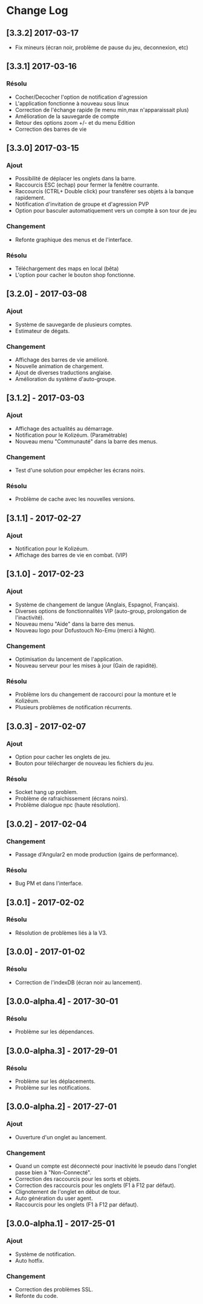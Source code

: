 # Change Log

## [3.3.2] 2017-03-17
- Fix mineurs (écran noir, problème de pause du jeu, deconnexion, etc)

## [3.3.1] 2017-03-16

### Résolu
- Cocher/Decocher l'option de notification d'agression
- L'application fonctionne à nouveau sous linux
- Correction de l'échange rapide (le menu min,max n'apparaissait plus)
- Amélioration de la sauvegarde de compte
- Retour des options zoom +/- et du menu Edition
- Correction des barres de vie


## [3.3.0] 2017-03-15

### Ajout
- Possibilité de déplacer les onglets dans la barre.
- Raccourcis ESC (echap) pour fermer la fenêtre courrante.
- Raccourcis (CTRL+ Double click) pour transférer ses objets à la banque rapidement.
- Notification d'invitation de groupe et d'agression PVP
- Option pour basculer automatiquement vers un compte à son tour de jeu

### Changement
- Refonte graphique des menus et de l'interface.

### Résolu
- Téléchargement des maps en local (bêta)
- L'option pour cacher le bouton shop fonctionne.

## [3.2.0] - 2017-03-08

### Ajout
- Système de sauvegarde de plusieurs comptes.
- Estimateur de dégats.

### Changement
- Affichage des barres de vie amélioré.
- Nouvelle animation de chargement.
- Ajout de diverses traductions anglaise.
- Amélioration du système d'auto-groupe.


## [3.1.2] - 2017-03-03

### Ajout
- Affichage des actualités au démarrage.
- Notification pour le Kolizéum. (Paramétrable)
- Nouveau menu "Communauté" dans la barre des menus.

### Changement
- Test d'une solution pour empêcher les écrans noirs.

### Résolu
- Problème de cache avec les nouvelles versions.


## [3.1.1] - 2017-02-27

### Ajout
- Notification pour le Kolizéum.
- Affichage des barres de vie en combat. (VIP)

## [3.1.0] - 2017-02-23

### Ajout
- Système de changement de langue (Anglais, Espagnol, Français).
- Diverses options de fonctionnalités VIP (auto-group, prolongation de l'inactivité).
- Nouveau menu "Aide" dans la barre des menus.
- Nouveau logo pour Dofustouch No-Emu (merci à Night).

### Changement
- Optimisation du lancement de l'application.
- Nouveau serveur pour les mises à jour (Gain de rapidité).

### Résolu
- Problème lors du changement de raccourci pour la monture et le Kolizéum.
- Plusieurs problèmes de notification récurrents.

## [3.0.3] - 2017-02-07

### Ajout
- Option pour cacher les onglets de jeu.
- Bouton pour télécharger de nouveau les fichiers du jeu.

### Résolu
- Socket hang up problem.
- Problème de rafraichissement (écrans noirs).
- Problème dialogue npc (haute résolution).

## [3.0.2] - 2017-02-04

### Changement
- Passage d'Angular2 en mode production (gains de performance).

### Résolu
- Bug PM et dans l'interface.

## [3.0.1] - 2017-02-02

### Résolu
- Résolution de problèmes liés à la V3.

## [3.0.0] - 2017-01-02

### Résolu
- Correction de l'indexDB (écran noir au lancement).

## [3.0.0-alpha.4] - 2017-30-01

### Résolu
- Problème sur les dépendances.

## [3.0.0-alpha.3] - 2017-29-01

### Résolu
- Problème sur les déplacements.
- Problème sur les notifications.

## [3.0.0-alpha.2] - 2017-27-01

### Ajout
- Ouverture d'un onglet au lancement.

### Changement
- Quand un compte est déconnecté pour inactivité le pseudo dans l'onglet passe bien à "Non-Connecté".
- Correction des raccourcis pour les sorts et objets.
- Correction des raccourcis pour les onglets (F1 à F12 par défaut).
- Clignotement de l'onglet en début de tour.
- Auto génération du user agent.
- Raccourcis pour les onglets (F1 à F12 par défaut).

## [3.0.0-alpha.1] - 2017-25-01

### Ajout
- Système de notification.
- Auto hotfix.

### Changement
- Correction des problèmes SSL.
- Refonte du code.





